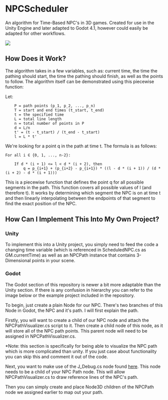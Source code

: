 # NPCScheduler
An algorithm for Time-Based NPC's in 3D games. Created for use in the Unity Engine and later adapted to Godot 4.1, however could easily be adapted for other workflows.

![](https://media1.giphy.com/media/v1.Y2lkPTc5MGI3NjExMXQwcWJ1bXoydmh4bGh0M2dpdHlpcXBmbzl0ZDF0dG1icDdxZDh0YSZlcD12MV9pbnRlcm5hbF9naWZfYnlfaWQmY3Q9Zw/DaqVg3JfzvwQXxDc2t/giphy.gif)

## How Does it Work?
The algorithm takes in a few variables, such as: current time, the time the pathing should start, the time the pathing should finish, as well as the points to follow.
The algorithm itself can be demonstrated using this piecewise function:

Let:
```
    P = path points (p_1, p_2, ..., p_n)
    T = start and end times (t_start, t_end)
    t = the specified time
    L = total line length
    n = total number of points in P
    d = L/n
    t' = (t - t_start) / (t_end - t_start)
    l = L * t'
```
We're looking for a point q in the path at time t. The formula is as follows:
```
For all i ∈ {0, 1, ..., n-2}:

    If d * (i + 1) <= l < d * (i + 2), then
        q = p_{i+1} + (p_{i+2} - p_{i+1}) * ((l - d * (i + 1)) / (d * (i + 2) - d * (i + 1)))
```
This is a piecewise function that defines the point q for all possible segments in the path. This function covers all possible values of l (and therefore t). It works by determining which segment the NPC is on at time t and then linearly interpolating between the endpoints of that segment to find the exact position of the NPC.

## How Can I Implement This Into My Own Project?

### Unity

To implement this into a Unity project, you simply need to feed the code a changing time variable (which is referenced in ScheduledNPC.cs as GM.currentTime) as well as an NPCPath instance that contains 3-Dimensional points in your scene.

### Godot

The Godot section of this repository is newer a bit more adaptable than the Unity section. If there is any confusion in hierarchy you can refer to the image below or the example project included in the repository.

To begin, just create a plain Node for our NPC. There's two branches of this Node in Godot, the NPC and it's path. I will first explain the path.

Firstly, you will want to create a child of our NPC node and attach the NPCPathVisualizer.cs script to it. Then create a child node of this node, as it will store all of the NPC path points. This parent node will need to be assigned in NPCPathVisualizer.cs.

*Note: this section is specifically for being able to visualize the NPC path which is more complicated than unity. If you just case about functionality you can skip this and comment it out of the code.

Next, you want to make use of the J_Debug.cs node found [here](https://github.com/JakeButf/Godot3Debugger). This node needs to be a child of your NPC Path node. This will allow NPCPathVisualizer.cs to draw reference lines of the NPC's path.

Then you can simply create and place Node3D children of the NPCPath node we assigned earlier to map out your path.


